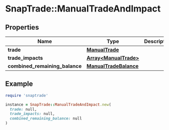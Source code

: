 # SnapTrade::ManualTradeAndImpact

## Properties

| Name | Type | Description | Notes |
| ---- | ---- | ----------- | ----- |
| **trade** | [**ManualTrade**](ManualTrade.md) |  | [optional] |
| **trade_impacts** | [**Array&lt;ManualTrade&gt;**](ManualTrade.md) |  | [optional] |
| **combined_remaining_balance** | [**ManualTradeBalance**](ManualTradeBalance.md) |  | [optional] |

## Example

```ruby
require 'snaptrade'

instance = SnapTrade::ManualTradeAndImpact.new(
  trade: null,
  trade_impacts: null,
  combined_remaining_balance: null
)
```

